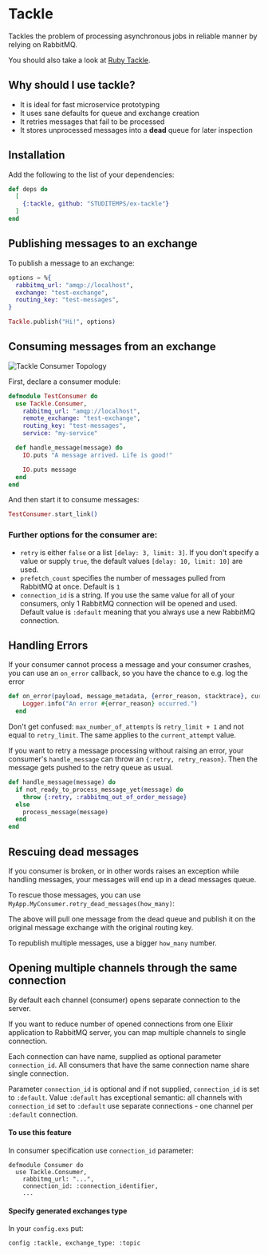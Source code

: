# Tackle

Tackles the problem of processing asynchronous jobs in reliable manner
by relying on RabbitMQ.

You should also take a look at [Ruby Tackle](https://github.com/renderedtext/tackle).

## Why should I use tackle?

- It is ideal for fast microservice prototyping
- It uses sane defaults for queue and exchange creation
- It retries messages that fail to be processed
- It stores unprocessed messages into a __dead__ queue for later inspection

## Installation

Add the following to the list of your dependencies:

``` elixir
def deps do
  [
    {:tackle, github: "STUDITEMPS/ex-tackle"}
  ]
end
```


## Publishing messages to an exchange

To publish a message to an exchange:

``` elixir
options = %{
  rabbitmq_url: "amqp://localhost",
  exchange: "test-exchange",
  routing_key: "test-messages",
}

Tackle.publish("Hi!", options)
```

## Consuming messages from an exchange

![Tackle Consumer Topology](https://raw.githubusercontent.com/STUDITEMPS/ex-tackle/master/topology.png)

First, declare a consumer module:

``` elixir
defmodule TestConsumer do
  use Tackle.Consumer,
    rabbitmq_url: "amqp://localhost",
    remote_exchange: "test-exchange",
    routing_key: "test-messages",
    service: "my-service"

  def handle_message(message) do
    IO.puts "A message arrived. Life is good!"

    IO.puts message
  end
end
```

And then start it to consume messages:

``` elixir
TestConsumer.start_link()
```

### Further options for the consumer are:
* `retry` is either `false` or a list `[delay: 3, limit: 3]`. If you don't specify a value or supply `true`,
  the default values `[delay: 10, limit: 10]` are used.
* `prefetch_count` specifies the number of messages pulled from RabbitMQ at once. Default is `1`
* `connection_id` is a string. If you use the same value for all of your consumers, only 1 RabbitMQ connection
  will be opened and used. Default value is `:default` meaning that you always use a new RabbitMQ connection.

## Handling Errors
If your consumer cannot process a message and your consumer crashes, you can use an `on_error` callback, so you have
the chance to e.g. log the error

``` elixir
def on_error(payload, message_metadata, {error_reason, stacktrace}, current_attempt, max_number_of_attemts) do
    Logger.info("An error #{error_reason} occurred.")
  end
```

Don't get confused: `max_number_of_attempts` is `retry_limit + 1` and not equal to `retry_limit`. The same applies to
the `current_attempt` value.

If you want to retry a message processing without raising an error, your consumer's `handle_message` can throw an
`{:retry, retry_reason}`. Then the message gets pushed to the retry queue as usual.

``` elixir
def handle_message(message) do
  if not_ready_to_process_message_yet(message) do
    throw {:retry, :rabbitmq_out_of_order_message}
  else
    process_message(message)
  end
end
```

## Rescuing dead messages

If you consumer is broken, or in other words raises an exception while handling
messages, your messages will end up in a dead messages queue.

To rescue those messages, you can use `MyApp.MyConsumer.retry_dead_messages(how_many)`:


The above will pull one message from the dead queue and publish it on the original message exchange
with the original routing key.

To republish multiple messages, use a bigger `how_many` number.

## Opening multiple channels through the same connection

By default each channel (consumer) opens separate connection to the server.

If you want to reduce number of opened connections from one Elixir application
to RabbitMQ server, you can map multiple channels to single connection.

Each connection can have name, supplied as optional parameter `connection_id`.
All consumers that have the same connection name share single connection.

Parameter `connection_id` is optional and if not supplied,
`connection_id` is set to `:default`.
Value `:default` has exceptional semantic: all channels with `connection_id`
set to `:default` use separate connections - one channel per `:default` connection.

#### To use this feature

In consumer specification use `connection_id` parameter:
```
defmodule Consumer do
  use Tackle.Consumer,
    rabbitmq_url: "...",
    connection_id: :connection_identifier,
    ...
```
#### Specify generated exchanges type

In your `config.exs` put:
```
config :tackle, exchange_type: :topic
```
